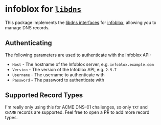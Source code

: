 # infoblox for [`libdns`](https://github.com/libdns/libdns)

This package implements the [libdns interfaces](https://github.com/libdns/libdns)
for [infoblox](https://www.infoblox.com), allowing you to manage DNS records.

## Authenticating
The following parameters are used to authenticate with the Infoblox API:
* `Host` - The hostname of the Infoblox server, e.g. `infoblox.example.com`
* `Version` - The version of the Infoblox API, e.g. `2.9.7`
* `Username` - The username to authenticate with
* `Password` - The password to authenticate with

## Supported Record Types
I'm really only using this for ACME DNS-01 challenges, so only `TXT` and `CNAME` records are supported. Feel free to open a PR to add more record types.